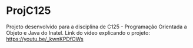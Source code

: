 # ProjC125
Projeto desenvolvido para a disciplina de C125 - Programação Orientada a Objeto e Java do Inatel.
Link do vídeo explicando o projeto: https://youtu.be/_kwnKPDfOWs
